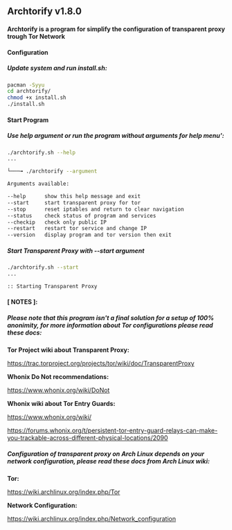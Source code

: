 ## Archtorify v1.8.0

#### Archtorify is a program for simplify the configuration of transparent proxy trough Tor Network




#### Configuration

##### Update system and run install.sh:
```bash
pacman -Syyu
cd archtorify/
chmod +x install.sh
./install.sh
```




#### Start Program

##### Use help argument or run the program without arguments for help menu':
```bash
./archtorify.sh --help
...

└───╼ ./archtorify --argument

Arguments available:

--help      show this help message and exit
--start     start transparent proxy for tor
--stop      reset iptables and return to clear navigation
--status    check status of program and services
--checkip   check only public IP
--restart   restart tor service and change IP
--version   display program and tor version then exit

```


##### Start Transparent Proxy with --start argument
```bash
./archtorify.sh --start
...

:: Starting Transparent Proxy

```




#### [ NOTES ]:

##### Please note that this program isn't a final solution for a setup of 100% anonimity, for more information about Tor configurations please read these docs:

**Tor Project wiki about Transparent Proxy:** 

https://trac.torproject.org/projects/tor/wiki/doc/TransparentProxy


**Whonix Do Not recommendations:** 

https://www.whonix.org/wiki/DoNot


**Whonix wiki about Tor Entry Guards:**

https://www.whonix.org/wiki/<Tor id="Non-Persistent_Entry_Guards"></Tor>

https://forums.whonix.org/t/persistent-tor-entry-guard-relays-can-make-you-trackable-across-different-physical-locations/2090




##### Configuration of transparent proxy on Arch Linux depends on your network configuration, please read these docs from Arch Linux wiki: 

**Tor:** 

https://wiki.archlinux.org/index.php/Tor

**Network Configuration:** 

https://wiki.archlinux.org/index.php/Network_configuration

